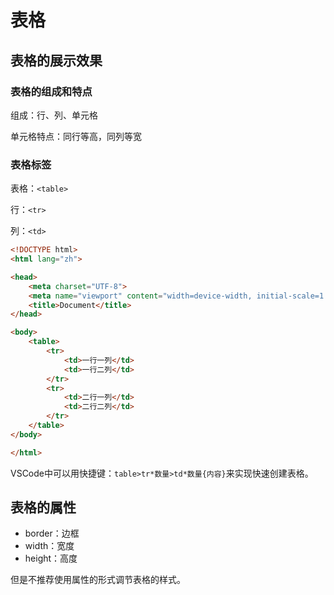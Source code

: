 # 表格

## 表格的展示效果

### 表格的组成和特点

组成：行、列、单元格

单元格特点：同行等高，同列等宽

### 表格标签

表格：`<table>`

行：`<tr>`

列：`<td>`

```html
<!DOCTYPE html>
<html lang="zh">

<head>
    <meta charset="UTF-8">
    <meta name="viewport" content="width=device-width, initial-scale=1.0">
    <title>Document</title>
</head>

<body>
    <table>
        <tr>
            <td>一行一列</td>
            <td>一行二列</td>
        </tr>
        <tr>
            <td>二行一列</td>
            <td>二行二列</td>
        </tr>
    </table>
</body>

</html>
```

VSCode中可以用快捷键：`table>tr*数量>td*数量{内容}`来实现快速创建表格。

## 表格的属性

- border：边框
- width：宽度
- height：高度

但是不推荐使用属性的形式调节表格的样式。